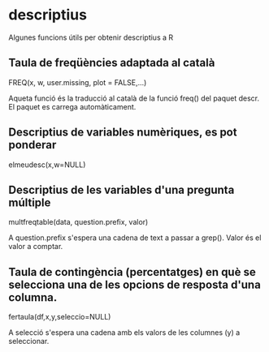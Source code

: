 # descriptius
Algunes funcions útils per obtenir descriptius a R

## Taula de freqüències adaptada al català

FREQ(x, w, user.missing, plot = FALSE,...)

Aqueta funció és la traducció al català de la funció freq() del paquet descr. El paquet es carrega automàticament.

## Descriptius de variables numèriques, es pot ponderar

elmeudesc(x,w=NULL)

## Descriptius de les variables d'una pregunta múltiple

multfreqtable(data, question.prefix, valor)

A question.prefix s'espera una cadena de text a passar a grep(). Valor és el valor a comptar.

## Taula de contingència (percentatges) en què se selecciona una de les opcions de resposta d'una columna.

fertaula(df,x,y,seleccio=NULL)

A selecció s'espera una cadena amb els valors de les columnes (y) a seleccionar.
